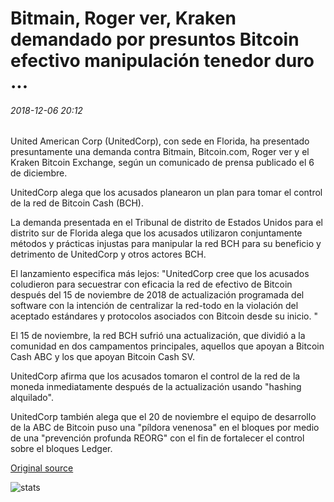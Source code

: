 # Bitmain, Roger ver, Kraken demandado por presuntos Bitcoin efectivo manipulación tenedor duro ...

###### 2018-12-06 20:12

United American Corp (UnitedCorp), con sede en Florida, ha presentado presuntamente una demanda contra Bitmain, Bitcoin.com, Roger ver y el Kraken Bitcoin Exchange, según un comunicado de prensa publicado el 6 de diciembre.

UnitedCorp alega que los acusados planearon un plan para tomar el control de la red de Bitcoin Cash (BCH).

La demanda presentada en el Tribunal de distrito de Estados Unidos para el distrito sur de Florida alega que los acusados utilizaron conjuntamente métodos y prácticas injustas para manipular la red BCH para su beneficio y detrimento de UnitedCorp y otros actores BCH.

El lanzamiento especifica más lejos: "UnitedCorp cree que los acusados coludieron para secuestrar con eficacia la red de efectivo de Bitcoin después del 15 de noviembre de 2018 de actualización programada del software con la intención de centralizar la red-todo en la violación del aceptado estándares y protocolos asociados con Bitcoin desde su inicio. "

El 15 de noviembre, la red BCH sufrió una actualización, que dividió a la comunidad en dos campamentos principales, aquellos que apoyan a Bitcoin Cash ABC y los que apoyan Bitcoin Cash SV.

UnitedCorp afirma que los acusados tomaron el control de la red de la moneda inmediatamente después de la actualización usando "hashing alquilado".

UnitedCorp también alega que el 20 de noviembre el equipo de desarrollo de la ABC de Bitcoin puso una "píldora venenosa" en el bloques por medio de una "prevención profunda REORG" con el fin de fortalecer el control sobre el bloques Ledger.

[Original source](https://cointelegraph.com/news/bitmain-roger-ver-kraken-sued-for-alleged-bitcoin-cash-hard-fork-manipulation)

![stats](https://c.statcounter.com/11760860/0/a89fa40b/1/ "stats")